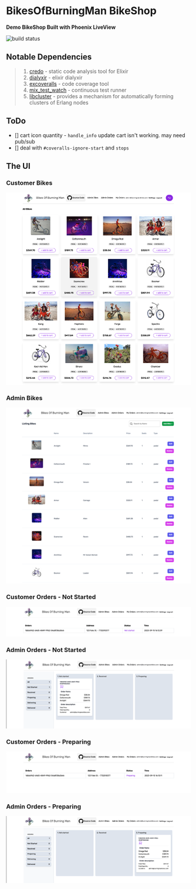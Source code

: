 # BikesOfBurningMan BikeShop 
__Demo BikeShop Built with Phoenix LiveView__

![build status](https://github.com/marka2g/bike_shop/actions/workflows/main.yml/badge.svg)

## Notable Dependencies
>1. [credo](https://github.com/rrrene/credo) - static code analysis tool for Elixir
>2. [dialyxir](https://github.com/jeremyjh/dialyxir) - elixir dialyxir
>3. [excoveralls](https://github.com/parroty/excoveralls) - code coverage tool
>4. [mix_test_watch](https://github.com/lpil/mix-test.watch) - continuous test runner
>5. [libcluster](https://github.com/bitwalker/libcluster) - provides a mechanism for automatically forming clusters of Erlang nodes


## ToDo

- [] cart icon quantity - `handle_info` update cart isn't working.  may need pub/sub
- [] deal with `#coveralls-ignore-start` and `stops`


## The UI

### Customer Bikes
![bikes index](readme_images/bikes_index.png)

### Admin Bikes
![bikes index](readme_images/admin_bikes_index.png)

### Customer Orders - Not Started
![bikes index](readme_images/customer_orders_1.png)

### Admin Orders - Not Started
![bikes index](readme_images/admin_orders_1.png)

### Customer Orders - Preparing
![bikes index](readme_images/customer_orders_2.png)

### Admin Orders - Preparing
![bikes index](readme_images/admin_orders_2.png)